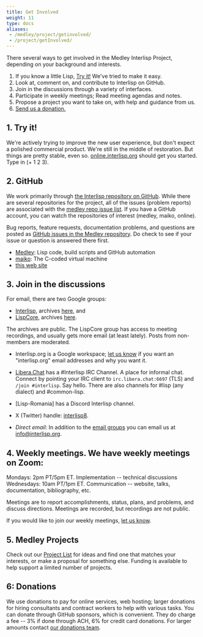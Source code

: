```yaml
---
title: Get Involved
weight: 11
type: docs
aliases:
 - /medley/project/getinvolved/
 - /project/getInvolved/
---
```


There several ways to get involved in the Medley Interlisp Project, depending on your background and interests.

1. If you know a little Lisp, [Try it!](/software) We've tried to make it easy. 
2. Look at, comment on, and contribute to Interlisp on GitHub.
3. Join in the discussions through a variety of interfaces.
4. Participate in weekly meetings; Read meeting agendas and notes.
5. Propose a project you want to take on, with help and guidance from us.
6. [Send us a donation.](https://github.com/sponsors/Interlisp)

## 1. Try it!

We're actively trying to improve the new user experience, but don't expect a polished commercial product. We're still in the middle of restoration. But things are pretty stable, even so. [online.interlisp.org](https://online.interlisp.org) should get you started. Type in (+ 1 2 3).

## 2. GitHub

We work primarily through [the Interlisp repository on GitHub](https://github.com/Interlisp). While there are several repositories for the project, all of the issues (problem reports) are associated with the [medley repo issue list](https://github.com/Interlisp/medley/issues). If you have a GitHub account, you can watch the repositories of interest (medley, maiko, online).

Bug reports, feature requests, documentation problems, and questions are posted as [GitHub issues in the Medley repository](https://github.com/Interlisp/medley/issues). Do check to see if your issue or question is answered there first.

* [Medley](https://github.com/Interlisp/medley): Lisp code, build scripts and GitHub automation
* [maiko](https://github.com/Interlisp/maiko): The C-coded virtual machine
* [this web site](https://github.com/Interlisp/Interlisp.github.io#README)

## 3. Join in the discussions

For email, there are two Google groups:

* [Interlisp](mailto:interlisp@googlegroups.com), archives [here](https://groups.google.com/u/1/g/interlisp), and
* [LispCore](mailto:lispcore@googlegroups.com), archives [here](https://groups.google.com/u/1/g/lispcore).

The archives are public. The LispCore group has access to meeting recordings, and usually gets more email (at least lately). Posts from non-members are moderated.

* Interlisp.org is a Google workspace; [let us know](mailto:info@interlisp.org) if you want an "interlisp.org" email addresses and why you want it.

* [Libera.Chat](https://libera.chat) has a #Interlisp IRC Channel. A place for informal chat. Connect by pointing your IRC client to `irc.libera.chat:6697` (TLS) and `/join #interlisp`. Say hello. There are also channels for #lisp (any dialect) and #common-lisp.
* [Lisp-Romania] has a Discord Interlisp channel.
* X (Twitter) handle: [interlisp8](https://twitter.com/interlisp8).
* _Direct email:_ In addition to the [email groups](#email-and-access-groups) you can email us at [info@interlisp.org](mailto:info@interlisp.org).

## 4. Weekly meetings. We have weekly meetings on Zoom:

Mondays:    2pm PT/5pm ET. Implementation -- technical discussions 
Wednesdays: 10am PT/1pm ET. Communication -- website, talks,
                             documentation, bibliography, etc.
	      
Meetings are to report accomplishments, status, plans, and problems, and discuss directions. Meetings are recorded, but recordings are not public.

If you would like to join our weekly meetings, [let us know](mailto:info@interlisp.org).

## 5. Medley Projects

Check out our [Project List](https://docs.google.com/document/d/1ceXj7VzPeLSM0sBwEnYQqArKsXg0VKCWLTF0zv10LRg/edit?usp=sharing) for ideas and find one that matches your interests, or make a proposal for something else.  Funding is available to help support a limited number of projects.

## 6: Donations

We use donations to pay for online services, web hosting; larger donations for hiring consultants and contract workers to help with various tasks.
You can donate through GitHub sponsors, which is convenient. They do charge a fee -- 3% if done through ACH, 6% for credit card donations. For larger amounts contact [our donations team](mailto:board@interlisp.org).

